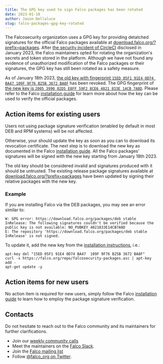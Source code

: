 ```yaml
---
title: The GPG key used to sign Falco packages has been rotated
date: 2023-01-18
author: Jason Dellaluce
slug: falco-packages-gpg-key-rotated
---
```


The Falcosecurity organization uses a GPG key for providing detatched signatures for the official Falco packages available at [download.falco.org/?prefix=packages](https://download.falco.org/?prefix=packages/). After [the security incident of CircleCI](https://circleci.com/blog/january-4-2023-security-alert/) disclosed in January 2023, the Falco maintainers opted for rotating the organization's secrets and token stored in the platform. Although we have not found any evidence of unauthorized modification of the Falco packages or their signatures, the GPG key has still been rotated as a safety measure.

As of January 18th 2023, [the old key with fingerprint `15ED 05F1 91E4 0D74 BA47 109F 9F76 B25B 3672 BA8F`](/repo/falcosecurity-3672BA8F.asc) has been revoked. The GPG fingerprint of [the new key is `2005 3990 02D5 E8FF 59F2 8CE6 4021 833E 14CB 7A8D`](/repo/falcosecurity-14CB7A8D.asc). Please refer to the Falco [installation guide](/docs/getting-started/installation/#installing) for learn more about how the key can be used to verify the official packages.

## Action items for existing users

Users not using package signature verification (enabled by default in most DEB and RPM systems) will be not affected.

Otherwise, your should update the key as soon as you can to download its revocation certificate. The next step is to download the new key as documented in the Falco [installation guide](/docs/getting-started/installation/#installing). All the Falco packages' signatures will be signed with the new key starting from January 18th 2023.

The old key should be considered invalid and signatures produced with it should be untrusted. The existing release package signatures available at [download.falco.org/?prefix=packages](https://download.falco.org/?prefix=packages/) have been updated by signing their relative packages with the new key.

### Example

If you are installing Falco via the DEB packages, you may see an error similar to:
```
W: GPG error: https://download.falco.org/packages/deb stable InRelease: The following signatures couldn't be verified because the public key is not available: NO_PUBKEY 4021833E14CB7A8D
E: The repository 'https://download.falco.org/packages/deb stable InRelease' is not signed.
```

To update it, add the new key from the [installation instructions](https://falco.org/docs/getting-started/installation/#debian), i.e.:
```
apt-key del "15ED 05F1 91E4 0D74 BA47  109F 9F76 B25B 3672 BA8F"
curl -s https://falco.org/repo/falcosecurity-packages.asc | apt-key add -
apt-get update -y
```

## Action items for new users

No action item is required for new users, simply follow the Falco [installation guide](/docs/getting-started/installation/#package-signing) to learn how to employ the package signature verification.

## Contacts

Do not hesitate to reach out to the Falco community and its maintainers for further clarifications.

* Join our [weekly community calls](https://github.com/falcosecurity/community)
* Meet the maintainers on the [Falco Slack](https://kubernetes.slack.com/messages/falco).
* Join the [Falco mailing list](https://lists.cncf.io/g/cncf-falco-dev)
* Follow [@falco_org on Twitter](https://twitter.com/falco_org).
